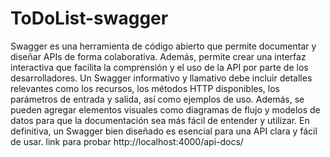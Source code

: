 # ToDoList-swagger
Swagger es una herramienta de código abierto que permite documentar y diseñar APIs de forma colaborativa. Además, permite crear una interfaz interactiva que facilita la comprensión y el uso de la API por parte de los desarrolladores. Un Swagger informativo y llamativo debe incluir detalles relevantes como los recursos, los métodos HTTP disponibles, los parámetros de entrada y salida, así como ejemplos de uso. Además, se pueden agregar elementos visuales como diagramas de flujo y modelos de datos para que la documentación sea más fácil de entender y utilizar. En definitiva, un Swagger bien diseñado es esencial para una API clara y fácil de usar.
link para probar http://localhost:4000/api-docs/
